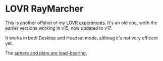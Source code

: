 # LOVR RayMarcher

This is another offshot of my  [LOVR experiments](https://github.com/Udinanon/LOVR_Experiments). It's an old one, woth the eariler versions working in v15, now updated to v17.

It works in both Desktop and Headset mode, althoug it's not very efficent yet.

The [sphere and plare are load-bearing.](https://www.youtube.com/watch?v=QRVExJZKIT8)